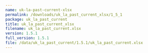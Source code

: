 ```yaml
---
name: uk-la-past-current-xlsx
permalink: /downloads/uk_la_past_current_xlsx/1_5_1
package: uk_la_past_current
title: uk_la_past_current_xlsx
filename: uk_la_past_current.xlsx
version: 1.5.1
full_version: 1.5.1
file: /data/uk_la_past_current/1.5.1/uk_la_past_current.xlsx
---
```


